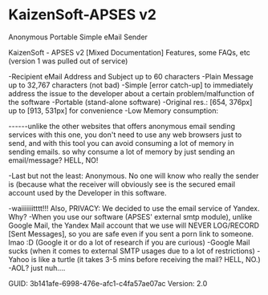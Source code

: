 # KaizenSoft-APSES v2
Anonymous Portable Simple eMail Sender

KaizenSoft - APSES v2 [Mixed Documentation] Features, some FAQs, etc
(version 1 was pulled out of service)

-Recipient eMail Address and Subject up to 60 characters
-Plain Message up to 32,767 characters (not bad)
-Simple [error catch-up] to immediately address the issue to the developer about a certain problem/malfunction of the software
-Portable (stand-alone software)
-Original res.: [654, 376px] up to [913, 531px] for convenience
-Low Memory consumption:

------unlike the other websites that offers anonymous email sending services
with this one, you don't need to use any web browsers just to send, and with this tool you can avoid
consuming a lot of memory in sending emails. so why consume a lot of memory by just sending an email/message?
HELL, NO!

-Last but not the least: Anonymous. No one will know who really the sender is (because what the receiver will obviously see is the secured email account used by the Developer in this software.

-waiiiiiiitttt!!! Also, PRIVACY:
We decided to use the email service of Yandex. Why?
-When you use our software (APSES' external smtp module), unlike Google Mail, the Yandex Mail account that we use will NEVER LOG/RECORD [Sent Messages], so you are safe even if you sent a porn link to someone. lmao :D
(Google it or do a lot of research if you are curious)
-Google Mail sucks (when it comes to external SMTP usages due to a lot of restrictions)
-Yahoo is like a turtle (it takes 3-5 mins before receiving the mail? HELL, NO.)
-AOL? just nuh....


GUID: 3b141afe-6998-476e-afc1-c4fa57ae07ac
Version: 2.0
